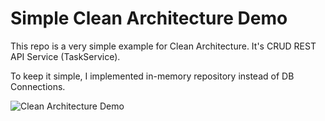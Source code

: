# Simple Clean Architecture Demo

This repo is a very simple example for Clean Architecture. It's CRUD REST API Service (TaskService).

To keep it simple, I implemented in-memory repository instead of DB Connections.

![Clean Architecture Demo](./statics/simple-clean-arch.png)